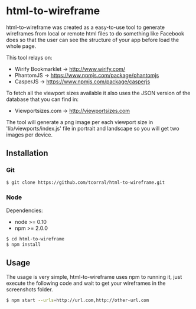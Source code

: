 # html-to-wireframe
html-to-wireframe was created as a easy-to-use tool to generate wireframes from local or remote html files to do 
something like Facebook does so that the user can see the structure of your app before load the whole page.

This tool relays on:
* Wirify Bookmarklet -> http://www.wirify.com/
* PhantomJS -> https://www.npmjs.com/package/phantomjs
* CasperJS -> https://www.npmjs.com/package/casperjs

To fetch all the viewport sizes available it also uses the JSON version of the database that you can find in:
* Viewportsizes.com -> http://viewportsizes.com

The tool will generate a png image per each viewport size in 'lib/viewports/index.js' file in portrait and landscape 
so you will get two images per device.

## Installation

### Git

```bash
$ git clone https://github.com/tcorral/html-to-wireframe.git
```

### Node 

Dependencies:

* node >= 0.10
* npm >= 2.0.0

```bash
$ cd html-to-wireframe
$ npm install
```

## Usage
The usage is very simple, html-to-wireframe uses npm to running it, just execute the following code and wait to get 
your wireframes in the screenshots folder.

```bash
$ npm start --urls=http://url.com,http://other-url.com
```


